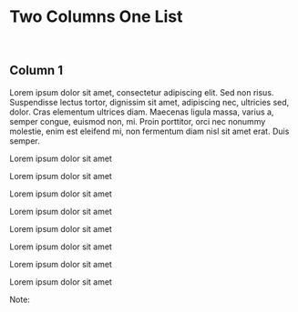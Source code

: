 # Two Columns One List
<br>
<div class="container">
  <div class="column2">
    <h2>Column 1</h2>
    <p>
    Lorem ipsum dolor sit amet, consectetur adipiscing elit. Sed non risus. Suspendisse lectus tortor, dignissim sit amet, adipiscing nec, ultricies sed, dolor. Cras elementum ultrices diam. Maecenas ligula massa, varius a, semper congue, euismod non, mi. Proin porttitor, orci nec nonummy molestie, enim est eleifend mi, non fermentum diam nisl sit amet erat. Duis semper.
    </p>
  </div>

  <div class="column2">
      <p class="list-title">Lorem ipsum dolor sit amet</p>
      <p class="subtitle">Lorem ipsum dolor sit amet</p>
      <p class="list-title">Lorem ipsum dolor sit amet</p>
      <p class="subtitle">Lorem ipsum dolor sit amet</p>
      <p class="list-title">Lorem ipsum dolor sit amet</p>
      <p class="subtitle">Lorem ipsum dolor sit amet</p>
      <p class="list-title">Lorem ipsum dolor sit amet</p>
      <p class="subtitle">Lorem ipsum dolor sit amet</p>
  </div>
</div>

<!-- Add some speaker notes -->
Note:
